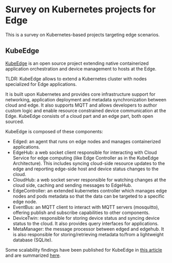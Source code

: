 # Survey on Kubernetes projects for Edge 

This is a survey on Kubernetes-based projects targeting edge scenarios.


## KubeEdge

[KubeEdge](https://kubeedge.io/en/) is an open source project extending native containerized application orchestration and device management to hosts at the Edge.

TLDR: KubeEdge allows to extend a Kubernetes cluster with nodes specialized for Edge applications.

It is built upon Kubernetes and provides core infrastructure support for networking, application deployment and metadata synchronization between cloud and edge. It also supports MQTT and allows developers to author custom logic and enable resource constrained device communication at the Edge. KubeEdge consists of a cloud part and an edge part, both open sourced.

KubeEdge is composed of these components:

- Edged: an agent that runs on edge nodes and manages containerized applications.
- EdgeHub: a web socket client responsible for interacting with Cloud Service for edge computing (like Edge Controller as in the KubeEdge Architecture). This includes syncing cloud-side resource updates to the edge and reporting edge-side host and device status changes to the cloud.
- CloudHub: a web socket server responsible for watching changes at the cloud side, caching and sending messages to EdgeHub.
- EdgeController: an extended kubernetes controller which manages edge nodes and pods metadata so that the data can be targeted to a specific edge node.
- EventBus: an MQTT client to interact with MQTT servers (mosquitto), offering publish and subscribe capabilities to other components.
- DeviceTwin: responsible for storing device status and syncing device status to the cloud. It also provides query interfaces for applications.
- MetaManager: the message processor between edged and edgehub. It is also responsible for storing/retrieving metadata to/from a lightweight database (SQLite).

Some scalability findings have been published for KubeEdge in [this article](https://vmblog.com/archive/2021/04/16/managing-100-000-edge-nodes-on-china-s-highways-using-kubeedge.aspx) and are summarized [here](./published-scalability.md#kubeedge).



